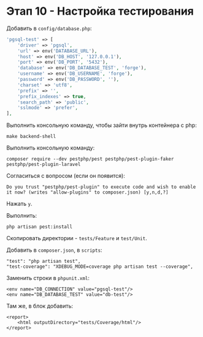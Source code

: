 # Этап 10 - Настройка тестирования

Добавить в `config/database.php`:

```php
'pgsql-test' => [
    'driver' => 'pgsql',
    'url' => env('DATABASE_URL'),
    'host' => env('DB_HOST', '127.0.0.1'),
    'port' => env('DB_PORT', '5432'),
    'database' => env('DB_DATABASE_TEST', 'forge'),
    'username' => env('DB_USERNAME', 'forge'),
    'password' => env('DB_PASSWORD', ''),
    'charset' => 'utf8',
    'prefix' => '',
    'prefix_indexes' => true,
    'search_path' => 'public',
    'sslmode' => 'prefer',
],
```

Выполнить консольную команду, чтобы зайти внутрь контейнера с php:

```
make backend-shell
```

Выполнить консольную команду:

```
composer require --dev pestphp/pest pestphp/pest-plugin-faker pestphp/pest-plugin-laravel
```

Согласиться с вопросом (если он появится):

```
Do you trust "pestphp/pest-plugin" to execute code and wish to enable it now? (writes "allow-plugins" to composer.json) [y,n,d,?] 
```

Нажать `y`.

Выполнить:

```
php artisan pest:install
```

Скопировать директории - `tests/Feature` и `test/Unit`.

Добавить в `composer.json`, в `scripts`:

```
"test": "php artisan test",
"test-coverage": "XDEBUG_MODE=coverage php artisan test --coverage",
```

Заменить строки в `phpunit.xml`:

```
<env name="DB_CONNECTION" value="pgsql-test"/>
<env name="DB_DATABASE_TEST" value="db-test"/>
```

Там же, в блок добавить:
```
<report>
    <html outputDirectory="tests/Coverage/html"/>
</report>
```
